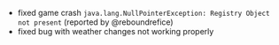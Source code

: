 - fixed game crash `java.lang.NullPointerException: Registry Object not present` (reported by @reboundrefice)
- fixed bug with weather changes not working properly
